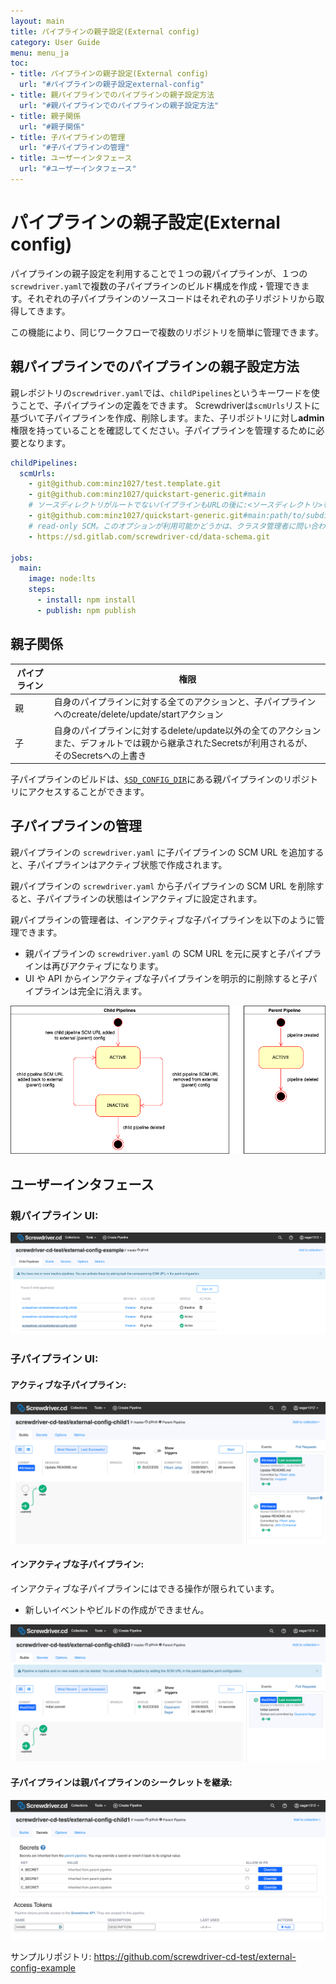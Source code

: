 ```yaml
---
layout: main
title: パイプラインの親子設定(External config)
category: User Guide
menu: menu_ja
toc:
- title: パイプラインの親子設定(External config)
  url: "#パイプラインの親子設定external-config"
- title: 親パイプラインでのパイプラインの親子設定方法
  url: "#親パイプラインでのパイプラインの親子設定方法"
- title: 親子関係
  url: "#親子関係"
- title: 子パイプラインの管理
  url: "#子パイプラインの管理"
- title: ユーザーインタフェース
  url: "#ユーザーインタフェース"
---
```


# パイプラインの親子設定(External config)

パイプラインの親子設定を利用することで１つの親パイプラインが、１つの`screwdriver.yaml`で複数の子パイプラインのビルド構成を作成・管理できます。それぞれの子パイプラインのソースコードはそれぞれの子リポジトリから取得してきます。

この機能により、同じワークフローで複数のリポジトリを簡単に管理できます。

## 親パイプラインでのパイプラインの親子設定方法

親レポジトリの`screwdriver.yaml`では、`childPipelines`というキーワードを使うことで、子パイプラインの定義をできます。
Screwdriverは`scmUrls`リストに基づいて子パイプラインを作成、削除します。また、子リポジトリに対し**admin**権限を持っていることを確認してください。子パイプラインを管理するために必要となります。

```yaml
childPipelines:
  scmUrls:
    - git@github.com:minz1027/test.template.git
    - git@github.com:minz1027/quickstart-generic.git#main
    # ソースディレクトリがルートでないパイプラインもURLの後に:<ソースディレクトリ>を追加することで子パイプラインにできます
    - git@github.com:minz1027/quickstart-generic.git#main:path/to/subdir
    # read-only SCM。このオプションが利用可能かどうかは、クラスタ管理者に問い合わせてください。
    - https://sd.gitlab.com/screwdriver-cd/data-schema.git

jobs:
  main:
    image: node:lts
    steps:
      - install: npm install
      - publish: npm publish
```

## 親子関係

パイプライン | 権限
--- | ---
親 | 自身のパイプラインに対する全てのアクションと、子パイプラインへのcreate/delete/update/startアクション
子 | 自身のパイプラインに対するdelete/update以外の全てのアクション<br>また、デフォルトでは親から継承されたSecretsが利用されるが、そのSecretsへの上書き

子パイプラインのビルドは、[`$SD_CONFIG_DIR`](../environment-variables#ディレクトリ)にある親パイプラインのリポジトリにアクセスすることができます。

## 子パイプラインの管理
親パイプラインの `screwdriver.yaml` に子パイプラインの SCM URL を追加すると、子パイプラインはアクティブ状態で作成されます。

親パイプラインの `screwdriver.yaml` から子パイプラインの SCM URL を削除すると、子パイプラインの状態はインアクティブに設定されます。

親パイプラインの管理者は、インアクティブな子パイプラインを以下のように管理できます。
* 親パイプラインの `screwdriver.yaml` の SCM URL を元に戻すと子パイプラインは再びアクティブになります。
* UI や API からインアクティブな子パイプラインを明示的に削除すると子パイプラインは完全に消えます。

![External config child pipeline state](../../../user-guide/assets/external-config-child-state.png)

## ユーザーインタフェース
### 親パイプライン UI:
![External config parent](../../../user-guide/assets/external-config-parent.png)

### 子パイプライン UI:
#### アクティブな子パイプライン:
![External config child pipeline](../../../user-guide/assets/external-config-child-active.png)

#### インアクティブな子パイプライン:
インアクティブな子パイプラインにはできる操作が限られています。
* 新しいイベントやビルドの作成ができません。

![External config inactive child pipeline](../../../user-guide/assets/external-config-child-inactive.png)

#### 子パイプラインは親パイプラインのシークレットを継承:
![External config child pipeline inheriting secrets](../../../user-guide/assets/external-config-child-secrets.png)

サンプルリポジトリ: <https://github.com/screwdriver-cd-test/external-config-example>
